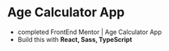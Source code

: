 # Age Calculator App

- completed FrontEnd Mentor | Age Calculator App
- Build this with **React, Sass, TypeScript**
